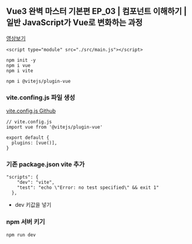 ## Vue3 완벽 마스터 기본편 EP_03 | 컴포넌트 이해하기 | 일반 JavaScript가 Vue로 변화하는 과정
[영상보기](https://www.youtube.com/watch?v=z0h-eN6Xb4o)

```
<script type="module" src="./src/main.js"></script>
```

```
npm init -y
npm i vue
npm i vite

npm i @vitejs/plugin-vue

```

### vite.confing.js 파일 생성
[vite.config.js Github](https://github.com/vitejs/vite-plugin-vue/tree/main/packages/plugin-vue)
```
// vite.config.js
import vue from '@vitejs/plugin-vue'

export default {
  plugins: [vue()],
}
```
### 기존 package.json vite 추가
```
"scripts": {
    "dev": "vite",
    "test": "echo \"Error: no test specified\" && exit 1"
  },
```
- dev 키값을 넣기

### npm 서버 키기
```
npm run dev
```